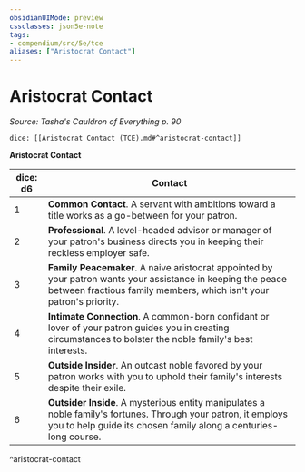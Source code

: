 ```yaml
---
obsidianUIMode: preview
cssclasses: json5e-note
tags:
- compendium/src/5e/tce
aliases: ["Aristocrat Contact"]
---
```

# Aristocrat Contact
*Source: Tasha's Cauldron of Everything p. 90* 

`dice: [[Aristocrat Contact (TCE).md#^aristocrat-contact]]`

**Aristocrat Contact**

| dice: d6 | Contact |
|----------|---------|
| 1 | **Common Contact**. A servant with ambitions toward a title works as a go-between for your patron. |
| 2 | **Professional**. A level-headed advisor or manager of your patron's business directs you in keeping their reckless employer safe. |
| 3 | **Family Peacemaker**. A naive aristocrat appointed by your patron wants your assistance in keeping the peace between fractious family members, which isn't your patron's priority. |
| 4 | **Intimate Connection**. A common-born confidant or lover of your patron guides you in creating circumstances to bolster the noble family's best interests. |
| 5 | **Outside Insider**. An outcast noble favored by your patron works with you to uphold their family's interests despite their exile. |
| 6 | **Outsider Inside**. A mysterious entity manipulates a noble family's fortunes. Through your patron, it employs you to help guide its chosen family along a centuries-long course. |
^aristocrat-contact